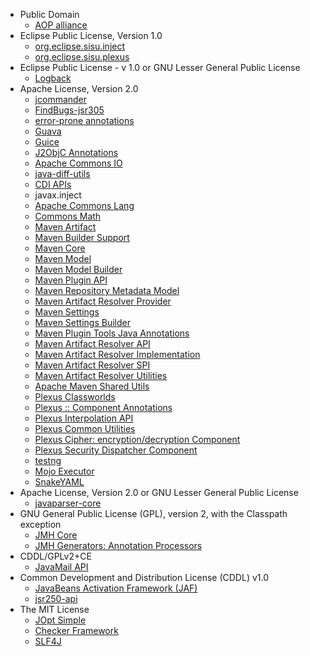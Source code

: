* Public Domain
    * [AOP alliance](http://aopalliance.sourceforge.net)
* Eclipse Public License, Version 1.0
    * [org.eclipse.sisu.inject](http://www.eclipse.org/sisu/org.eclipse.sisu.inject/)
    * [org.eclipse.sisu.plexus](http://www.eclipse.org/sisu/org.eclipse.sisu.plexus/)
* Eclipse Public License - v 1.0 or GNU Lesser General Public License
    * [Logback](http://logback.qos.ch/)
* Apache License, Version 2.0
    * [jcommander](http://jcommander.org)
    * [FindBugs-jsr305](http://findbugs.sourceforge.net/)
    * [error-prone annotations](http://nexus.sonatype.org/oss-repository-hosting.html/error_prone_parent/error_prone_annotations)
    * [Guava](https://github.com/google/guava/)
    * [Guice](https://github.com/google/guice/)
    * [J2ObjC Annotations](https://github.com/google/j2objc/)
    * [Apache Commons IO](http://commons.apache.org/proper/commons-io/)
    * [java-diff-utils](https://github.com/java-diff-utils/java-diff-utils/java-diff-utils)
    * [CDI APIs](http://www.seamframework.org/Weld/cdi-api)
    * javax.inject
    * [Apache Commons Lang](http://commons.apache.org/proper/commons-lang/)
    * [Commons Math](http://commons.apache.org/proper/commons-math/)
    * [Maven Artifact](https://maven.apache.org/ref/3.6.3/maven-artifact/)
    * [Maven Builder Support](https://maven.apache.org/ref/3.6.3/maven-configuration-support/)
    * [Maven Core](https://maven.apache.org/ref/3.6.3/maven-core/)
    * [Maven Model](https://maven.apache.org/ref/3.6.3/maven-model/)
    * [Maven Model Builder](https://maven.apache.org/ref/3.6.3/maven-model-configuration/)
    * [Maven Plugin API](https://maven.apache.org/ref/3.6.3/maven-plugin-api/)
    * [Maven Repository Metadata Model](https://maven.apache.org/ref/3.6.3/maven-repository-metadata/)
    * [Maven Artifact Resolver Provider](https://maven.apache.org/ref/3.6.3/maven-resolver-provider/)
    * [Maven Settings](https://maven.apache.org/ref/3.6.3/maven-settings/)
    * [Maven Settings Builder](https://maven.apache.org/ref/3.6.3/maven-settings-configuration/)
    * [Maven Plugin Tools Java Annotations](https://maven.apache.org/plugin-tools/maven-plugin-annotations)
    * [Maven Artifact Resolver API](https://maven.apache.org/resolver/maven-resolver-api/)
    * [Maven Artifact Resolver Implementation](https://maven.apache.org/resolver/maven-resolver-impl/)
    * [Maven Artifact Resolver SPI](https://maven.apache.org/resolver/maven-resolver-spi/)
    * [Maven Artifact Resolver Utilities](https://maven.apache.org/resolver/maven-resolver-util/)
    * [Apache Maven Shared Utils](https://maven.apache.org/shared/maven-shared-utils/)
    * [Plexus Classworlds](http://codehaus-plexus.github.io/plexus-classworlds/)
    * [Plexus :: Component Annotations](http://codehaus-plexus.github.io/plexus-containers/plexus-component-annotations/)
    * [Plexus Interpolation API](http://codehaus-plexus.github.io/plexus-interpolation/)
    * [Plexus Common Utilities](http://plexus.codehaus.org/plexus-utils)
    * [Plexus Cipher: encryption/decryption Component](http://spice.sonatype.org/plexus-cipher)
    * [Plexus Security Dispatcher Component](http://spice.sonatype.org/plexus-sec-dispatcher)
    * [testng](https://testng.org)
    * [Mojo Executor](http://timmoore.github.com/mojo-executor/mojo-executor/)
    * [SnakeYAML](http://www.snakeyaml.org)
* Apache License, Version 2.0 or GNU Lesser General Public License
    * [javaparser-core](https://github.com/javaparser/javaparser-core)
* GNU General Public License (GPL), version 2, with the Classpath exception
    * [JMH Core](http://openjdk.java.net/projects/code-tools/jmh/jmh-core/)
    * [JMH Generators: Annotation Processors](http://openjdk.java.net/projects/code-tools/jmh/jmh-generator-annprocess/)
* CDDL/GPLv2+CE
    * [JavaMail API](http://javaee.github.io/javamail/javax.mail)
* Common Development and Distribution License (CDDL) v1.0
    * [JavaBeans Activation Framework (JAF)](http://java.sun.com/products/javabeans/jaf/index.jsp)
    * [jsr250-api](https://jcp.org/aboutJava/communityprocess/final/jsr250/index.html)
* The MIT License
    * [JOpt Simple](http://pholser.github.com/jopt-simple)
    * [Checker Framework](https://checkerframework.org)
    * [SLF4J](http://www.slf4j.org)
